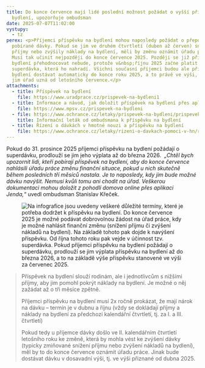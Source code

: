 ```yaml
---
title: Do konce července mají lidé poslední možnost požádat o vyšší příspěvek na
  bydlení, upozorňuje ombudsman
date: 2025-07-07T11:02:00
vystupy:
  - tz
perex: <p>Příjemci příspěvku na bydlení mohou naposledy požádat o přepočet výše
  pobírané dávky. Pokud se jim ve druhém čtvrtletí (duben až červen) snížily
  příjmy nebo zvýšily náklady na bydlení, měli by změnu oznámit úřadu práce.
  Musí tak učinit nejpozději do konce července 2025. Později se již příspěvek na
  bydlení přehodnocovat nebude, protože v&nbsp;říjnu 2025 začne platit tzv.
  superdávka, která ho nahradí. Všichni současní příjemci budou ale příspěvek na
  bydlení dostávat automaticky do konce roku 2025, a to právě ve výši, kterou
  jim úřad uzná od letošního července.</p>
attachments:
  - title: Příspěvek na bydlení
    file: https://www.uradprace.cz/prispevek-na-bydleni1
  - title: Informace a návod, jak doložit příspěvek na bydlení přes aplikaci Jenda
    file: https://www.mpsv.cz/prispevek-na-bydleni
  - file: https://www.ochrance.cz/letaky/prispevek-na-bydleni/prispevek-na-bydleni.pdf
    title: Informační leták od ombudsmana k příspěvku na bydlení
  - title: Řízení o dávkách v hmotné nouzi a příspěvku na bydlení
    file: https://www.ochrance.cz/letaky/rizeni-o-davkach-pomoci-v-hn/rizeni-o-davkach-pomoci-v-hn.pdf
---
```

<p>Pokud do 31. prosince 2025 příjemci příspěvku na bydlení požádají o superdávku, prodlouží se jim jeho výplata až do března 2026.&nbsp; 
<i>„Chtěl bych upozornit lidi, kteří pobírají příspěvek na bydlení, aby do konce července nahlásili úřadu práce změnu finanční situace, pokud u nich skutečně během posledních tří měsíců nastala. Je to naposledy, kdy jim bude možné dávku navýšit. Nemusí kvůli tomu ani chodit na úřad. Veškerou dokumentaci mohou doložit z pohodlí domova online přes aplikaci Jenda,“&nbsp;</i>uvedl ombudsman Stanislav Křeček.&nbsp;
<i>&nbsp;</i></p>
<figure class="image">
<img src="https://www.ochrance.cz/aktualne/do_konce_cervence_maji_lide_posledni_moznost_pozadat_o_vyssi_prispevek_na_bydleni_upozornuje_ombudsman/grafiky_na_fb_84_.jpg" alt="Na infografice jsou uvedeny veškeré důležité termíny, které je potřeba dodržet k příspěvku na bydlení. Do konce července 2025 je možné podávat dobrovolnou žádost na úřad práce, kdy je možné nahlásit finanční změnu (snížení přijmu či zvýšení nákladů na bydlení). Na základě tohoto pak dojde k navýšení příspěvku. Od října tohoto roku pak vejde v účinnost tzv. superdávka. Pokud příjemci příspěvku na bydlení požádají o superdávku, prodlouží se jim výplata příspěvku na bydlení až do března 2026, a to na základě výše příspěvku stanovené ve výši za červenec 2025."></figure>
<blockquote>
<p>Příspěvek na bydlení slouží rodinám, ale i jednotlivcům s&nbsp;nižšími příjmy, aby jim pomohl pokrýt náklady na bydlení. Je možné o něj zažádat až o tři měsíce zpětně.&nbsp;</p>
<p>Příjemci příspěvku na bydlení musí 2x ročně prokázat, že mají nárok na dávku – termín je v&nbsp;dubnu a říjnu (vždy se dokládají příjmy a náklady na bydlení za předchozí kalendářní čtvrtletí, tj. za I. a III. čtvrtletí)</p>
<p>Pokud tedy u příjemce dávky došlo ve II. kalendářním čtvrtletí letošního roku ke změně, která by mohla vést ke zvýšení dávky (typicky zmiňované snížení příjmu nebo zvýšení nákladů na bydlení), měl by to do konce července oznámit úřadu práce. Jinak bude dostávat dávku v&nbsp;dosavadní výši, tj. ve výši přiznané od dubna 2025.&nbsp;</p></blockquote>
<p>&nbsp;</p>
